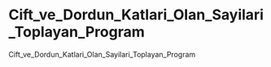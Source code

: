 # Cift_ve_Dordun_Katlari_Olan_Sayilari_Toplayan_Program
Cift_ve_Dordun_Katlari_Olan_Sayilari_Toplayan_Program
